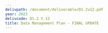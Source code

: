 ```yaml
---
delivpath: /document/deliverable/D1.2v12.pdf
year: 2023
delivcode: D1.2 V.12
title: Data Management Plan - FINAL UPDATE
---
```

